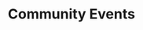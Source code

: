 ---
title: Community Events
draft: false
bgImage: "images/backgrounds/page-title.jpg"
description: "this is meta description"
---
